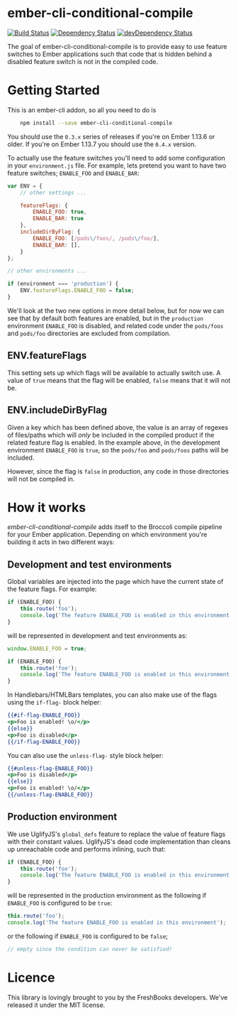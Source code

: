 # ember-cli-conditional-compile

[![Build Status](https://travis-ci.org/minichate/ember-cli-conditional-compile.svg?branch=master)](https://travis-ci.org/minichate/ember-cli-conditional-compile)
[![Dependency Status](https://david-dm.org/minichate/ember-cli-conditional-compile.svg)](https://david-dm.org/minichate/ember-cli-conditional-compile)
[![devDependency Status](https://david-dm.org/minichate/ember-cli-conditional-compile/dev-status.svg)](https://david-dm.org/minichate/ember-cli-conditional-compile#info=devDependencies)

The goal of ember-cli-conditional-compile is to provide easy to use feature switches to Ember applications such that code that is hidden behind a disabled feature switch is not in the compiled code.

# Getting Started

This is an ember-cli addon, so all you need to do is

```bash
    npm install --save ember-cli-conditional-compile
```

You should use the `0.3.x` series of releases if you're on Ember 1.13.6 or
older. If you're on Ember 1.13.7 you should use the `0.4.x` version.

To actually use the feature switches you'll need to add some configuration in your `environment.js` file. For example, lets pretend you want to have two feature switches; `ENABLE_FOO` and `ENABLE_BAR`:

```javascript
var ENV = {
    // other settings ...

    featureFlags: {
        ENABLE_FOO: true,
        ENABLE_BAR: true
    },
    includeDirByFlag: {
        ENABLE_FOO: [/pods\/foos/, /pods\/foo/],
        ENABLE_BAR: [],
    }
};

// other environments ...

if (environment === 'production') {
    ENV.featureFlags.ENABLE_FOO = false;
}
```

We'll look at the two new options in more detail below, but for now we can see that by default both features are enabled, but in the `production` environment `ENABLE_FOO` is disabled, and related code under the `pods/foos` and `pods/foo` directories are excluded from compilation. 

## ENV.featureFlags

This setting sets up which flags will be available to actually switch use. A value of `true` means that the flag will be enabled, `false` means that it will not be.

## ENV.includeDirByFlag

Given a key which has been defined above, the value is an array of regexes of files/paths which will _only_ be included in the compiled product if the related feature flag is enabled. In the example above, in the development environment `ENABLE_FOO` is `true`, so the `pods/foo` and `pods/foos` paths will be included.

However, since the flag is `false` in production, any code in those directories will not be compiled in.

# How it works

*ember-cli-conditional-compile* adds itself to the Broccoli compile pipeline for your Ember application. Depending on which environment you're building it acts in two different ways:

## Development and test environments
  
Global variables are injected into the page which have the current state of the feature flags. For example:

```javascript
if (ENABLE_FOO) {
    this.route('foo');
    console.log('The feature ENABLE_FOO is enabled in this environment');
}
```

will be represented in development and test environments as:

```javascript
window.ENABLE_FOO = true;

if (ENABLE_FOO) {
    this.route('foo');
    console.log('The feature ENABLE_FOO is enabled in this environment');
}
```

In Handlebars/HTMLBars templates, you can also make use of the flags using the `if-flag-` block helper:

```hbs
{{#if-flag-ENABLE_FOO}}
<p>Foo is enabled! \o/</p>
{{else}}
<p>Foo is disabled</p>
{{/if-flag-ENABLE_FOO}}
```

You can also use the `unless-flag-` style block helper:

```hbs
{{#unless-flag-ENABLE_FOO}}
<p>Foo is disabled</p>
{{else}}
<p>Foo is enabled! \o/</p>
{{/unless-flag-ENABLE_FOO}}
```

## Production environment

We use UglifyJS's `global_defs` feature to replace the value of feature flags with their constant values. UglifyJS's dead code implementation than cleans up unreachable code and performs inlining, such that:

```javascript
if (ENABLE_FOO) {
    this.route('foo');
    console.log('The feature ENABLE_FOO is enabled in this environment');
}
```

will be represented in the production environment as the following if `ENABLE_FOO` is configured to be `true`:

```javascript
this.route('foo');
console.log('The feature ENABLE_FOO is enabled in this environment');
```

or the following if `ENABLE_FOO` is configured to be `false`;

```javascript
// empty since the condition can never be satisfied!
```

# Licence

 This library is lovingly brought to you by the FreshBooks developers. We've released it under the MIT license.